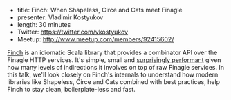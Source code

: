 * title: Finch: When Shapeless, Circe and Cats meet Finagle
* presenter: Vladimir Kostyukov
* length: 30 minutes
* Twitter: https://twitter.com/vkostyukov
* Meetup: http://www.meetup.com/members/92415602/

[Finch][finch] is an idiomatic Scala library that provides a combinator API over the Finagle HTTP services. It's simple, small and [surprisingly performant][perf] given how many levels of indirections it involves on top of raw Finagle services. In this talk, we'll look closely on Finch's internals to understand how modern libraries like Shapeless, Circe and Cats combined with best practices, help Finch to stay clean, boilerplate-less and fast.

[finch]: https://github.com/finagle/finch
[perf]: https://github.com/finagle/finch#performance
